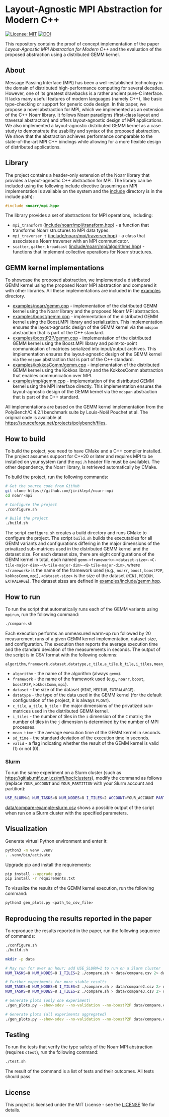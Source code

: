 # Layout-Agnostic MPI Abstraction for Modern C++

[![License: MIT](https://img.shields.io/badge/License-MIT-blue.svg)](./LICENSE) [![DOI](https://img.shields.io/badge/License-DOI-yellow.svg)]()

This repository contains the proof of concept implementation of the paper *Layout-Agnostic MPI Abstraction for Modern C++* and the evaluation of the proposed abstraction using a distributed GEMM kernel.

## About

Message Passing Interface (MPI) has been a well-established technology in the domain of distributed high-performance computing for several decades. However, one of its greatest drawbacks is a rather ancient pure-C interface. It lacks many useful features of modern languages (namely C++), like basic type-checking or support for generic code design. In this paper, we propose a novel abstraction for MPI, which we implemented as an extension of the C++ Noarr library. It follows Noarr paradigms (first-class layout and traversal abstraction) and offers layout-agnostic design of MPI applications. We also implemented a layout-agnostic distributed GEMM kernel as a case study to demonstrate the usability and syntax of the proposed abstraction. We show that the abstraction achieves performance comparable to the state-of-the-art MPI C++ bindings while allowing for a more flexible design of distributed applications.

## Library

The project contains a header-only extension of the Noarr library that provides a layout-agnostic C++ abstraction for MPI. The library can be included using the following include directive (assuming an MPI implementation is available on the system and the [include](include) directory is in the include path):

```cpp
#include <noarr/mpi.hpp>
```

The library provides a set of abstractions for MPI operations, including:

- `mpi_transform` ([include/noarr/mpi/transform.hpp](include/noarr/mpi/transform.hpp)) - a function that transforms Noarr structures to MPI data types.
- `mpi_traverser_t` ([include/noarr/mpi/traverser.hpp](include/noarr/mpi/traverser.hpp)) - a class that associates a Noarr traverser with an MPI communicator.
- `scatter`, `gather`, `broadcast` ([include/noarr/mpi/algorithms.hpp](include/noarr/mpi/algorithms.hpp)) - functions that implement collective operations for Noarr structures.

## GEMM kernel implementations

To showcase the proposed abstraction, we implemented a distributed GEMM kernel using the proposed Noarr MPI abstraction and compared it with other libraries. All these implementations are included in the [examples](examples) directory.

- [examples/noarr/gemm.cpp](examples/noarr/gemm.cpp) - implementation of the distributed GEMM kernel using the Noarr library and the proposed Noarr MPI abstraction.
- [examples/boost/gemm.cpp](examples/boost/gemm.cpp) - implementation of the distributed GEMM kernel using the Boost.MPI library and serialization. This implementation ensures the layout-agnostic design of the GEMM kernel via the `mdspan` abstraction that is part of the C++ standard.
- [examples/boostP2P/gemm.cpp](examples/boostP2P/gemm.cpp) - implementation of the distributed GEMM kernel using the Boost.MPI library and point-to-point communication of matrices serialized into input/output archives. This implementation ensures the layout-agnostic design of the GEMM kernel via the `mdspan` abstraction that is part of the C++ standard.
- [examples/kokkosComm/gemm.cpp](examples/kokkosComm/gemm.cpp) - implementation of the distributed GEMM kernel using the Kokkos library and the KokkosComm abstraction that enables communication over MPI.
- [examples/mpi/gemm.cpp](examples/mpi/gemm.cpp) - implementation of the distributed GEMM kernel using the MPI interface directly. This implementation ensures the layout-agnostic design of the GEMM kernel via the `mdspan` abstraction that is part of the C++ standard.

All implementations are based on the GEMM kernel implementation from the PolyBench/C 4.2.1 benchmark suite by Louis-Noël Pouchet et al. The original code is available at <https://sourceforge.net/projects/polybench/files>.

## How to build

To build the project, you need to have CMake and a C++ compiler installed. The project assumes support for C++20 or later and requires MPI to be installed on your system (and the `mpi.h` header file must be available). The other dependency, the Noarr library, is retrieved automatically by CMake.

To build the project, run the following commands:

```bash
# Get the source code from GitHub
git clone https://github.com/jiriklepl/noarr-mpi
cd noarr-mpi

# Configure the project
./configure.sh

# Build the project
./build.sh
```

The script `configure.sh` creates a build directory and runs CMake to configure the project. The script `build.sh` builds the executables for all GEMM variants and configurations differing in the major dimensions of the privatized sub-matrices used in the distributed GEMM kernel and the dataset size. For each dataset size, there are eight configurations of the GEMM kernel in total, each named `gemm-<framework>-<dataset-size>-<C-tile-major-dim>-<A-tile-major-dim>-<B-tile-major-dim>`, where `<framework>` is the name of the framework used (e.g., `noarr`, `boost`, `boostP2P`, `kokkosComm`, `mpi`), `<dataset-size>` is the size of the dataset (`MINI`, `MEDIUM`, `EXTRALARGE`). The dataset sizes are defined in [examples/include/gemm.hpp](examples/include/gemm.hpp).

## How to run

To run the script that automatically runs each of the GEMM variants using `mpirun`, run the following command:

```bash
./compare.sh
```

Each execution performs an unmeasured warm-up run followed by 20 measurement runs of a given GEMM kernel implementation, dataset size, and configuration. The execution then reports the average execution time and the standard deviation of the measurements in seconds. The output of the script is in CSV format with the following columns:

```csv
algorithm,framework,dataset,datatype,c_tile,a_tile,b_tile,i_tiles,mean_time,sd_time,valid
```

- `algorithm` - the name of the algorithm (always `gemm`).
- `framework` - the name of the framework used (e.g., `noarr`, `boost`, `boostP2P`, `kokkosComm`, `mpi`).
- `dataset` - the size of the dataset (`MINI`, `MEDIUM`, `EXTRALARGE`).
- `datatype` - the type of the data used in the GEMM kernel (for the default configuration of the project, it is always `FLOAT`).
- `c_tile`, `a_tile`, `b_tile` - the major dimensions of the privatized sub-matrices used in the distributed GEMM kernel.
- `i_tiles` - the number of tiles in the `i` dimension of the `C` matrix; the number of tiles in the `j` dimension is determined by the number of MPI processes.
- `mean_time` - the average execution time of the GEMM kernel in seconds.
- `sd_time` - the standard deviation of the execution time in seconds.
- `valid` - a flag indicating whether the result of the GEMM kernel is valid (1) or not (0).

### Slurm

To run the same experiment on a Slurm cluster (such as <https://gitlab.mff.cuni.cz/mff/hpc/clusters>), modify the command as follows (replace `YOUR_ACCOUNT` and `YOUR_PARTITION` with your Slurm account and partition):

```bash
USE_SLURM=1 NUM_TASKS=8 NUM_NODES=8 I_TILES=2 ACCOUNT=YOUR_ACCOUNT PARTITION=YOUR_PARTITION ./compare.sh
```

[data/compare-example-slurm.csv](data/compare-example-slurm.csv) shows a possible output of the script when run on a Slurm cluster with the specified parameters.

## Visualization

Generate virtual Python environment and enter it:

```bash
python3 -m venv .venv
. .venv/bin/activate
```

Upgrade pip and install the requirements:

```bash
pip install --upgrade pip
pip install -r requirements.txt
```

To visualize the results of the GEMM kernel execution, run the following command:

```bash
python3 gen_plots.py <path_to_csv_file>
```

## Reproducing the results reported in the paper

To reproduce the results reported in the paper, run the following sequence of commands:

```bash
./configure.sh
./build.sh

mkdir -p data

# May run for over an hour; add USE_SLURM=1 to run on a Slurm cluster
NUM_TASKS=8 NUM_NODES=8 I_TILES=2 ./compare.sh > data/compare.csv 2> data/compare.err

# Further experiments for more stable results
NUM_TASKS=8 NUM_NODES=8 I_TILES=2 ./compare.sh > data/compare2.csv 2> data/compare2.err
NUM_TASKS=8 NUM_NODES=8 I_TILES=2 ./compare.sh > data/compare3.csv 2> data/compare3.err

# Generate plots (only one experiment)
./gen_plots.py --show-sdev --no-validation --no-boostP2P data/compare.csv

# Generate plots (all experiments aggregated)
./gen_plots.py --show-sdev --no-validation --no-boostP2P data/compare.csv data/compare2.csv data/compare3.csv
```

## Testing

To run the tests that verify the type safety of the Noarr MPI abstraction (requires `ctest`), run the following command:

```bash
./test.sh
```

The result of the command is a list of tests and their outcomes. All tests should pass.

## License

This project is licensed under the MIT License - see the [LICENSE](LICENSE) file for details.

